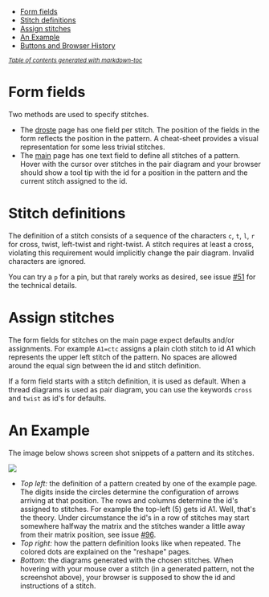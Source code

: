 - [Form fields](Form-fields)
- [Stitch definitions](#stitch-definitions)
- [Assign stitches](#assign-stitches)
- [An Example](#an-example)
- [Buttons and Browser History](#buttons-and-browser-history)

<sub><i><a href='http://ecotrust-canada.github.io/markdown-toc/'>Table of contents generated with markdown-toc</a></i></sub>


Form fields
===========

Two methods are used to specify stitches.

* The [droste] page has one field per stitch.
  The position of the fields in the form reflects the position in the pattern.
  A cheat-sheet provides a visual representation for some less trivial stitches.
* The [main] page has one text field to define all stitches of a pattern.
  Hover with the cursor over stitches in the pair diagram
  and your browser should show a tool tip with the id
  for a position in the pattern and the current stitch assigned to the id.


Stitch definitions
==================

The definition of a stitch consists of a sequence  of the characters
`c`, `t`, `l`, `r` for cross, twist, left-twist and right-twist. 
A stitch requires at least a cross, violating this requirement would implicitly change the pair diagram.
Invalid characters are ignored.

You can try a `p` for a pin, but that rarely works as desired,
see issue [#51] for the technical details.



Assign stitches
===============

The form fields for stitches on the main page expect defaults and/or assignments. For example `A1=ctc` assigns a plain cloth stitch to id A1 which represents the upper left stitch of the pattern.
No spaces are allowed around the equal sign between the id and stitch definition.

If a form field starts with a stitch definition, it is used as default.
When a thread diagrams is used as pair diagram, you can use the keywords `cross` and `twist` as id's for defaults.


An Example
==========

The image below shows screen shot snippets of a pattern and its stitches.

![](https://raw.githubusercontent.com/wiki/d-bl/GroundForge/images/stitch-ids.png)

* _Top left:_ the definition of a pattern created by one of the example page.
  The digits inside the circles determine the configuration of arrows arriving at that position. 
  The rows and columns determine the id's assigned to stitches.
  For example the top-left (5) gets id A1. Well, that's the theory.
  Under circumstance the id's in a row of stitches may start somewhere halfway the matrix
  and the stitches wander a little away from their matrix position,
  see issue [#96].
* _Top right:_ how the pattern definition looks like when repeated. The colored dots are explained on the "reshape" pages.
* _Bottom:_ the diagrams generated with the chosen stitches.
  When hovering with your mouse over a stitch (in a generated pattern, not the screenshot above), your browser is supposed to show the id and instructions of a stitch.

[droste]: https://d-bl.github.io/GroundForge/droste.html
[main]: https://d-bl.github.io/GroundForge/
[assemble]: https://github.com/d-bl/GroundForge/wiki/Reversed-engineering-of-patterns
[#51]: https://github.com/d-bl/GroundForge/issues/51
[#96]: https://github.com/d-bl/GroundForge/issues/96
